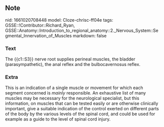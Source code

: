 ## Note
nid: 1661020708448
model: Cloze-chrisc-ff04e
tags: GSSE::!Contributor::Richard_Ryan, GSSE::Anatomy::Introduction_to_regional_anatomy::2._Nervous_System::Segmental_Innervation_of_Muscles
markdown: false

### Text
<div class='toggle'>
  The {{c1::S3}} nerve root supplies perineal muscles, the bladder
  (parasympathetic), the anal reflex and the bulbocavernosus
  reflex.
</div>

### Extra
<p id="2919b2ba-a629-45d4-a4ff-60d246e7d4a0" class="">This is an
indication of a single muscle or movement for which each segment
concerned is <em>mainly</em> responsible. An exhaustive list of
many muscles may be necessary for the neurological specialist, but
this information, on muscles that can be tested easily or are
otherwise clinically important, give a suitable indication of the
control exerted on different parts of the body by the various
levels of the spinal cord, and could be used for example as a guide
to the level of spinal cord injury.
